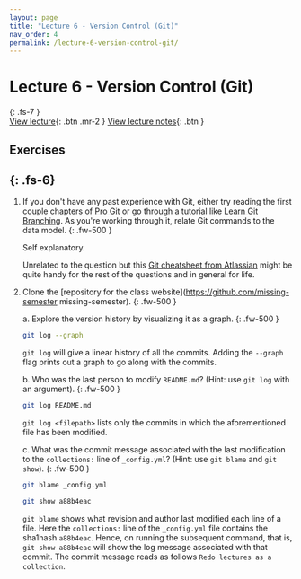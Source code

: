 ```yaml
---
layout: page
title: "Lecture 6 - Version Control (Git)"
nav_order: 4
permalink: /lecture-6-version-control-git/
---
```

# Lecture 6 - Version Control (Git)
{: .fs-7 }
\
[View lecture](https://youtu.be/2sjqTHE0zok){: .btn .mr-2 }
[View lecture notes](https://missing.csail.mit.edu/2020/version-control/){: .btn }

## Exercises
{: .fs-6}
---
1. If you don't have any past experience with Git, either try reading the first
   couple chapters of [Pro Git](https://git-scm.com/book/en/v2) or go through a
   tutorial like [Learn Git Branching](https://learngitbranching.js.org/). As
   you're working through it, relate Git commands to the data model.
   {: .fw-500 }

   Self explanatory. 
   
   Unrelated to the question but this [Git cheatsheet from Atlassian](https://www.atlassian.com/dam/jcr:e7e22f25-bba2-4ef1-a197-53f46b6df4a5/SWTM-2088_Atlassian-Git-Cheatsheet.pdf) might be quite handy for the rest of the questions and in general for life.

1.  Clone the [repository for the class website](https://github.com/missing-semester
    missing-semester).
    {: .fw-500 }
    
    a. Explore the version history by visualizing it as a graph.
    {: .fw-500 }
      
      ```bash
      git log --graph
      ```
      
      `git log` will give a linear history of all the commits. Adding the `--graph` flag prints out a graph to go along with the commits.
      
    b. Who was the last person to modify `README.md`? (Hint: use `git log` with an argument).
    {: .fw-500 }

      ```bash
      git log README.md
      ```

      `git log <filepath>` lists only the commits in which the aforementioned file has been modified.

    c. What was the commit message associated with the last modification to the `collections:` line of `_config.yml`? (Hint: use `git blame` and `git show`).
    {: .fw-500 }

      ```bash
      git blame _config.yml

      git show a88b4eac
      ````
      `git blame` shows what revision and author last modified each line of a file. Here the `collections:` line of the `_config.yml` file contains the sha1hash `a88b4eac`. Hence, on running the subsequent command, that is, `git show a88b4eac` will show the log message associated with that commit. The commit message reads as follows `Redo lectures as a collection`.

